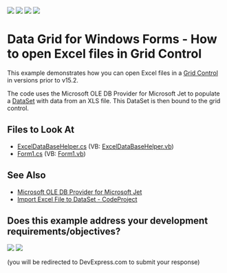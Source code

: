 <!-- default badges list -->
![](https://img.shields.io/endpoint?url=https://codecentral.devexpress.com/api/v1/VersionRange/128630546/12.1.4%2B)
[![](https://img.shields.io/badge/Open_in_DevExpress_Support_Center-FF7200?style=flat-square&logo=DevExpress&logoColor=white)](https://supportcenter.devexpress.com/ticket/details/E4104)
[![](https://img.shields.io/badge/📖_How_to_use_DevExpress_Examples-e9f6fc?style=flat-square)](https://docs.devexpress.com/GeneralInformation/403183)
[![](https://img.shields.io/badge/💬_Leave_Feedback-feecdd?style=flat-square)](#does-this-example-address-your-development-requirementsobjectives)
<!-- default badges end -->

# Data Grid for Windows Forms - How to open Excel files in Grid Control

This example demonstrates how you can open Excel files in a [Grid Control](https://docs.devexpress.com/WindowsForms/DevExpress.XtraGrid.GridControl) in versions prior to v15.2.

The code uses the Microsoft OLE DB Provider for Microsoft Jet to populate a [DataSet](https://docs.microsoft.com/en-us/dotnet/api/system.data.dataset) with data from an XLS file. This DataSet is then bound to the grid control.

<!-- default file list -->
## Files to Look At

* [ExcelDataBaseHelper.cs](./CS/ExcelDataBaseHelper.cs) (VB: [ExcelDataBaseHelper.vb](./VB/ExcelDataBaseHelper.vb))
* [Form1.cs](./CS/Form1.cs) (VB: [Form1.vb](./VB/Form1.vb))
<!-- default file list end -->

## See Also
- [Microsoft OLE DB Provider for Microsoft Jet](http://msdn.microsoft.com/en-us/library/windows/desktop/ms681754(v=vs.85).aspx)
- [Import Excel File to DataSet - CodeProject](http://www.codeproject.com/Articles/32370/Import-Excel-File-to-DataSet)
<!-- feedback -->
## Does this example address your development requirements/objectives?

[<img src="https://www.devexpress.com/support/examples/i/yes-button.svg"/>](https://www.devexpress.com/support/examples/survey.xml?utm_source=github&utm_campaign=winforms-grid-open-excel-files&~~~was_helpful=yes) [<img src="https://www.devexpress.com/support/examples/i/no-button.svg"/>](https://www.devexpress.com/support/examples/survey.xml?utm_source=github&utm_campaign=winforms-grid-open-excel-files&~~~was_helpful=no)

(you will be redirected to DevExpress.com to submit your response)
<!-- feedback end -->

